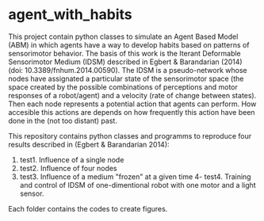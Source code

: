 # agent_with_habits
This project contain python classes to simulate an Agent Based Model (ABM) in which agents have a way to develop habits based on patterns of sensorimotor behavior. The basis of this work is the Iterant Deformable Sensorimotor Medium (IDSM) described in Egbert &amp; Barandarian (2014) (doi: 10.3389/fnhum.2014.00590). The IDSM is a pseudo-network whose nodes have assignated a particular state of the sensorimotor space (the space created by the possible combinations of perceptions and motor responses of a robot/agent) and a velocity (rate of change between states). Then each node represents a potential action that agents can perform. How accesible this actions are depends on how frequently this action have been done in the (not too distant) past.

This repository contains python classes and programms to reproduce four results described in (Egbert & Barandarian 2014):
1. test1. Influence of a single node 
2. test2. Influence of four nodes
3. test3. Influence of a medium "frozen" at a given time
4- test4. Training and control of IDSM of one-dimentional robot with one motor and a light sensor.

Each folder contains the codes to create figures.
